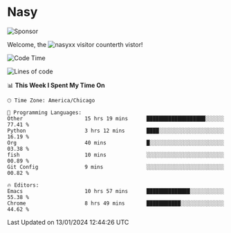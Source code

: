 # Nasy

<!--
<p align="center">
<img height="200" src="https://github-readme-stats.vercel.app/api?username=nasyxx&count_private=true&show_icons=true&theme=dracula&include_all_commits=true"/>
<img height="200" src="https://github-readme-stats.vercel.app/api/top-langs/?username=nasyxx&theme=dracula&hide=html,jupyter+notebook&count_private=true&show_icons=true"/>
</p>

  
----------------
-->

![Sponsor](https://img.shields.io/static/v1.svg?label=Sponsor&message=%E2%9D%A4&logo=GitHub&style=flat&color=pink)
 
Welcome, the ![nasyxx visitor counter](https://count.getloli.com/get/@nasyxx?theme=rule34)th vistor!
 
<!--START_SECTION:waka-->
![Code Time](http://img.shields.io/badge/Code%20Time-4%2C219%20hrs%203%20mins-blue)

![Lines of code](https://img.shields.io/badge/From%20Hello%20World%20I%27ve%20Written-6.3%20million%20lines%20of%20code-blue)

📊 **This Week I Spent My Time On** 

```text
🕑︎ Time Zone: America/Chicago

💬 Programming Languages: 
Other                    15 hrs 19 mins      ███████████████████░░░░░░   77.41 % 
Python                   3 hrs 12 mins       ████░░░░░░░░░░░░░░░░░░░░░   16.19 % 
Org                      40 mins             █░░░░░░░░░░░░░░░░░░░░░░░░   03.38 % 
fish                     10 mins             ░░░░░░░░░░░░░░░░░░░░░░░░░   00.89 % 
Git Config               9 mins              ░░░░░░░░░░░░░░░░░░░░░░░░░   00.82 % 

🔥 Editors: 
Emacs                    10 hrs 57 mins      ██████████████░░░░░░░░░░░   55.38 % 
Chrome                   8 hrs 49 mins       ███████████░░░░░░░░░░░░░░   44.62 % 
```


 Last Updated on 13/01/2024 12:44:26 UTC
<!--END_SECTION:waka-->

<!-- ![visitors](https://visitor-badge.laobi.icu/badge?page_id=nasyxx.nasyxx) -->
